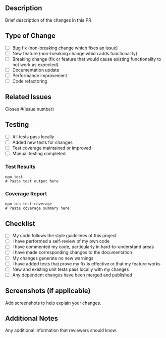 ## Description

Brief description of the changes in this PR.

## Type of Change

- [ ] Bug fix (non-breaking change which fixes an issue)
- [ ] New feature (non-breaking change which adds functionality)
- [ ] Breaking change (fix or feature that would cause existing functionality to not work as expected)
- [ ] Documentation update
- [ ] Performance improvement
- [ ] Code refactoring

## Related Issues

Closes #(issue number)

## Testing

- [ ] All tests pass locally
- [ ] Added new tests for changes
- [ ] Test coverage maintained or improved
- [ ] Manual testing completed

### Test Results
```
npm test
# Paste test output here
```

### Coverage Report
```
npm run test:coverage
# Paste coverage summary here
```

## Checklist

- [ ] My code follows the style guidelines of this project
- [ ] I have performed a self-review of my own code
- [ ] I have commented my code, particularly in hard-to-understand areas
- [ ] I have made corresponding changes to the documentation
- [ ] My changes generate no new warnings
- [ ] I have added tests that prove my fix is effective or that my feature works
- [ ] New and existing unit tests pass locally with my changes
- [ ] Any dependent changes have been merged and published

## Screenshots (if applicable)

Add screenshots to help explain your changes.

## Additional Notes

Any additional information that reviewers should know.